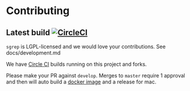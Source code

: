 # Contributing

## Latest build [![CircleCI](https://circleci.com/gh/returntocorp/sgrep.svg?style=svg)](https://circleci.com/gh/returntocorp/sgrep)

`sgrep` is LGPL-licensed and we would love your contributions. See docs/development.md

We have [Circle CI](https://circleci.com/gh/returntocorp/sgrep) builds running on this project and forks.

Please make your PR against `develop`. Merges to `master` require 1 approval and then will auto build a [docker image](https://hub.docker.com/r/returntocorp/sgrep) and a release for mac.
